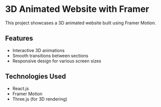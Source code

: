 # 3D Animated Website with Framer

This project showcases a 3D animated website built using Framer Motion.

## Features

- Interactive 3D animations
- Smooth transitions between sections
- Responsive design for various screen sizes

## Technologies Used

- React.js
- Framer Motion
- Three.js (for 3D rendering)


